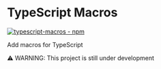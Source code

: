 # TypeScript Macros

[![typescript-macros  -  npm](https://img.shields.io/npm/v/typescript-macros.svg)](https://www.npmjs.com/package/typescript-macros)

Add macros for TypeScript

⚠️ WARNING: This project is still under development

